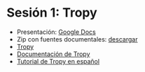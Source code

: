 # Sesión 1: Tropy

[//]: # (<>)

* Presentación: [Google Docs](https://docs.google.com/presentation/d/13fJvS9hu3s6xbCgOcxDFO2XlwQz5xadaNfsG56STeYI/edit?usp=sharing)
* Zip con fuentes documentales: [descargar](https://github.com/Taller-Abierto-de-Humanidades-Digitales/herramientas_HD_2022/raw/main/Colecci%C3%B3n_Tropy_IBERO/Colecci%C3%B3n_Tropy_IBERO.zip)
* [Tropy](https://tropy.org/)
* [Documentación de Tropy](https://docs.tropy.org/)
* [Tutorial de Tropy en español](https://youtu.be/EHj5F-h3TcQ)

[//]: # (<>)
